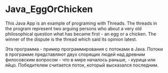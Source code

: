 # Java_EggOrChicken
This Java App is an example of programing with Threads.
The threads in the program represent two arguing persons who about a very old philosophical question what has became first - 
an egg or a chicken. The winner of the dispute is the thread which said its opinion latest.



Эта программа - пример программирования с потоками в Java.
Потоки в программе представляют двух спорящих людей над древним филосовским вопросом - что в мире началось раньше, - 
курица или яйцо. Победителем считается поток, который высказался последним.
